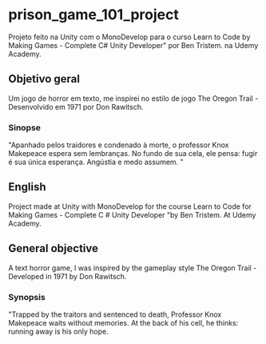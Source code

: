 # prison_game_101_project
Projeto feito na Unity com o MonoDevelop para o curso Learn to Code by Making Games - Complete C# Unity Developer" por Ben Tristem. na Udemy Academy. 

## Objetivo geral

  Um jogo de horror em texto, me inspirei no estilo de jogo The Oregon Trail - Desenvolvido em 1971 por Don Rawitsch.

### Sinopse

  "Apanhado pelos traidores e condenado à morte, o professor Knox Makepeace espera sem lembranças. No fundo de sua cela, ele pensa: fugir é sua única esperança. Angústia e medo assumem. "
		
    
## English

Project made at Unity with MonoDevelop for the course Learn to Code for Making Games - Complete C # Unity Developer "by Ben Tristem. At Udemy Academy.

## General objective

  A text horror game, I was inspired by the gameplay style The Oregon Trail - Developed in 1971 by Don Rawitsch.

### Synopsis

  "Trapped by the traitors and sentenced to death, Professor Knox Makepeace waits without memories. At the back of his cell, he thinks: running away is his only hope.
	
